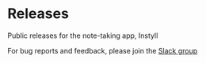 # Releases

Public releases for the note-taking app, Instyll

For bug reports and feedback, please join the [Slack group](https://join.slack.com/t/instylllabs/shared_invite/zt-2fsxant52-VK_OiFz7kwp6_NUSxnmLbQ)

